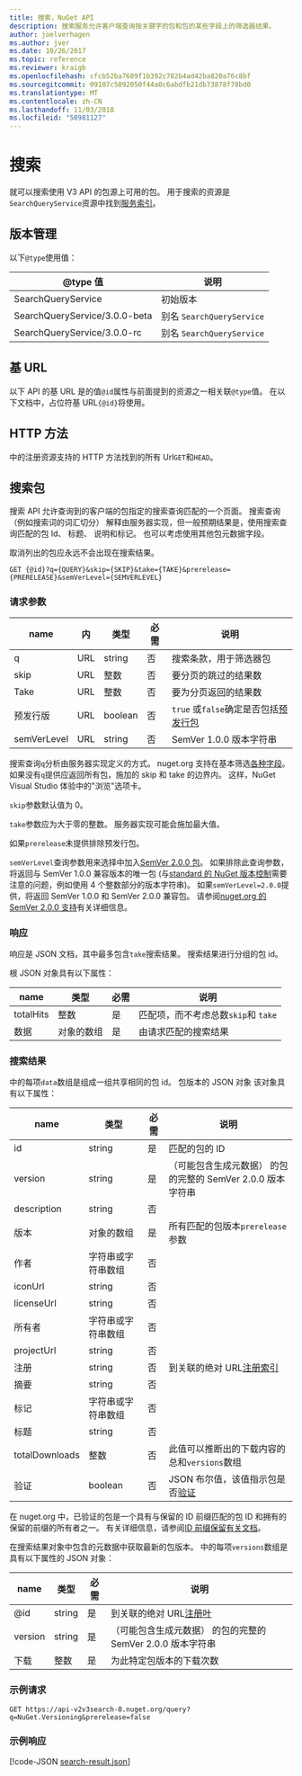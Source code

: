 ```yaml
---
title: 搜索，NuGet API
description: 搜索服务允许客户端查询按关键字的包和包的某些字段上的筛选器结果。
author: joelverhagen
ms.author: jver
ms.date: 10/26/2017
ms.topic: reference
ms.reviewer: kraigb
ms.openlocfilehash: cfcb52ba7689f1b392c782b4ad42ba820a76c8bf
ms.sourcegitcommit: 09107c5092050f44a0c6abdfb21db73878f78bd0
ms.translationtype: MT
ms.contentlocale: zh-CN
ms.lasthandoff: 11/03/2018
ms.locfileid: "50981127"
---
```

# <a name="search"></a>搜索

就可以搜索使用 V3 API 的包源上可用的包。 用于搜索的资源是`SearchQueryService`资源中找到[服务索引](service-index.md)。

## <a name="versioning"></a>版本管理

以下`@type`使用值：

@type 值                   | 说明
----------------------------- | -----
SearchQueryService            | 初始版本
SearchQueryService/3.0.0-beta | 别名 `SearchQueryService`
SearchQueryService/3.0.0-rc   | 别名 `SearchQueryService`

## <a name="base-url"></a>基 URL

以下 API 的基 URL 是的值`@id`属性与前面提到的资源之一相关联`@type`值。 在以下文档中，占位符基 URL`{@id}`将使用。

## <a name="http-methods"></a>HTTP 方法

中的注册资源支持的 HTTP 方法找到的所有 Url`GET`和`HEAD`。

## <a name="search-for-packages"></a>搜索包

搜索 API 允许查询到的客户端的包指定的搜索查询匹配的一个页面。 搜索查询 （例如搜索词的词汇切分） 解释由服务器实现，但一般预期结果是，使用搜索查询匹配的包 Id、 标题、 说明和标记。 也可以考虑使用其他包元数据字段。

取消列出的包应永远不会出现在搜索结果。

    GET {@id}?q={QUERY}&skip={SKIP}&take={TAKE}&prerelease={PRERELEASE}&semVerLevel={SEMVERLEVEL}

### <a name="request-parameters"></a>请求参数

name        | 内     | 类型    | 必需 | 说明
----------- | ------ | ------- | -------- | -----
q           | URL    | string  | 否       | 搜索条款，用于筛选器包
skip        | URL    | 整数 | 否       | 要分页的跳过的结果数
Take        | URL    | 整数 | 否       | 要为分页返回的结果数
预发行版  | URL    | boolean | 否       | `true` 或`false`确定是否包括[预发行包](../create-packages/prerelease-packages.md)
semVerLevel | URL    | string  | 否       | SemVer 1.0.0 版本字符串 

搜索查询`q`分析由服务器实现定义的方式。 nuget.org 支持在基本筛选[各种字段](../consume-packages/finding-and-choosing-packages.md#search-syntax)。 如果没有`q`提供应返回所有包，施加的 skip 和 take 的边界内。 这样，NuGet Visual Studio 体验中的"浏览"选项卡。

`skip`参数默认值为 0。

`take`参数应为大于零的整数。 服务器实现可能会施加最大值。

如果`prerelease`未提供排除预发行包。

`semVerLevel`查询参数用来选择中加入[SemVer 2.0.0 包](https://github.com/NuGet/Home/wiki/SemVer2-support-for-nuget.org-%28server-side%29#identifying-semver-v200-packages)。
如果排除此查询参数，将返回与 SemVer 1.0.0 兼容版本的唯一包 (与[standard 的 NuGet 版本控制](../reference/package-versioning.md)需要注意的问题，例如使用 4 个整数部分的版本字符串)。
如果`semVerLevel=2.0.0`提供，将返回 SemVer 1.0.0 和 SemVer 2.0.0 兼容包。 请参阅[nuget.org 的 SemVer 2.0.0 支持](https://github.com/NuGet/Home/wiki/SemVer2-support-for-nuget.org-%28server-side%29)有关详细信息。

### <a name="response"></a>响应

响应是 JSON 文档，其中最多包含`take`搜索结果。 搜索结果进行分组的包 id。

根 JSON 对象具有以下属性：

name      | 类型             | 必需 | 说明
--------- | ---------------- | -------- | -----
totalHits | 整数          | 是      | 匹配项，而不考虑总数`skip`和 `take`
数据      | 对象的数组 | 是      | 由请求匹配的搜索结果

### <a name="search-result"></a>搜索结果

中的每项`data`数组是组成一组共享相同的包 id。 包版本的 JSON 对象
该对象具有以下属性：

name           | 类型                       | 必需 | 说明
-------------- | -------------------------- | -------- | -----
id             | string                     | 是      | 匹配的包的 ID
version        | string                     | 是      | （可能包含生成元数据） 的包的完整的 SemVer 2.0.0 版本字符串
description    | string                     | 否       | 
版本       | 对象的数组           | 是      | 所有匹配的包版本`prerelease`参数
作者        | 字符串或字符串数组 | 否       | 
iconUrl        | string                     | 否       | 
licenseUrl     | string                     | 否       | 
所有者         | 字符串或字符串数组 | 否       | 
projectUrl     | string                     | 否       | 
注册   | string                     | 否       | 到关联的绝对 URL[注册索引](registration-base-url-resource.md#registration-index)
摘要        | string                     | 否       | 
标记           | 字符串或字符串数组 | 否       | 
标题          | string                     | 否       | 
totalDownloads | 整数                    | 否       | 此值可以推断出的下载内容的总和`versions`数组
验证       | boolean                    | 否       | JSON 布尔值，该值指示包是否[验证](../reference/id-prefix-reservation.md)

在 nuget.org 中，已验证的包是一个具有与保留的 ID 前缀匹配的包 ID 和拥有的保留的前缀的所有者之一。 有关详细信息，请参阅[ID 前缀保留有关文档](../reference/id-prefix-reservation.md)。

在搜索结果对象中包含的元数据中获取最新的包版本。 中的每项`versions`数组是具有以下属性的 JSON 对象：

name      | 类型    | 必需 | 说明
--------- | ------- | -------- | -----
@id       | string  | 是      | 到关联的绝对 URL[注册叶](registration-base-url-resource.md#registration-leaf)
version   | string  | 是      | （可能包含生成元数据） 的包的完整的 SemVer 2.0.0 版本字符串
下载 | 整数 | 是      | 为此特定包版本的下载次数

### <a name="sample-request"></a>示例请求

    GET https://api-v2v3search-0.nuget.org/query?q=NuGet.Versioning&prerelease=false

### <a name="sample-response"></a>示例响应

[!code-JSON [search-result.json](./_data/search-result.json)]
